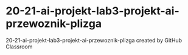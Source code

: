 # 20-21-ai-projekt-lab3-projekt-ai-przewoznik-plizga
20-21-ai-projekt-lab3-projekt-ai-przewoznik-plizga created by GitHub Classroom
